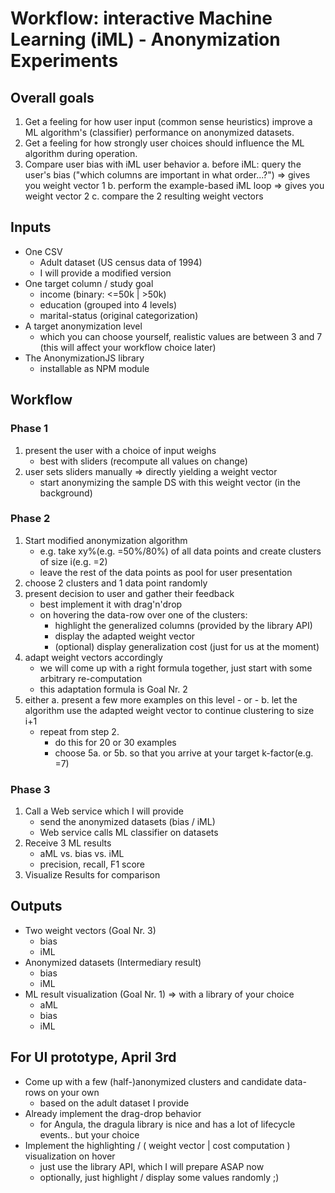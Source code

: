 # Workflow: interactive Machine Learning (iML) - Anonymization Experiments


## Overall goals

1. Get a feeling for how user input (common sense heuristics) improve a ML algorithm's (classifier) performance on anonymized datasets.
2. Get a feeling for how strongly user choices should influence the ML algorithm during operation.
3. Compare user bias with iML user behavior
    a. before iML: query the user's bias ("which columns are important in what order...?") => gives you weight vector 1
    b. perform the example-based iML loop => gives you weight vector 2
    c. compare the 2 resulting weight vectors


## Inputs

* One CSV
    - Adult dataset (US census data of 1994)
    - I will provide a modified version
* One target column / study goal
    - income (binary: <=50k | >50k)
    - education (grouped into 4 levels)
    - marital-status (original categorization)
* A target anonymization level
    - which you can choose yourself, realistic values are between 3 and 7 (this will affect your workflow choice later)
* The AnonymizationJS library
    - installable as NPM module


## Workflow

### Phase 1

1. present the user with a choice of input weighs
    - best with sliders (recompute all values on change)
2. user sets sliders manually => directly yielding a weight vector
    - start anonymizing the sample DS with this weight vector (in the background)

### Phase 2

1. Start modified anonymization algorithm
    - e.g. take xy%(e.g. =50%/80%) of all data points and create clusters of size i(e.g. =2)
    - leave the rest of the data points as pool for user presentation
2. choose 2 clusters and 1 data point randomly
3. present decision to user and gather their feedback
    - best implement it with drag'n'drop
    - on hovering the data-row over one of the clusters:
        + highlight the generalized columns (provided by the library API)
        + display the adapted weight vector
        + (optional) display generalization cost (just for us at the moment)
4. adapt weight vectors accordingly
    - we will come up with a right formula together, just start with some arbitrary re-computation
    - this adaptation formula is Goal Nr. 2
5. either
    a. present a few more examples on this level - or -
    b. let the algorithm use the adapted weight vector to continue clustering to size i+1
    - repeat from step 2. 
        + do this for 20 or 30 examples 
        + choose 5a. or 5b. so that you arrive at your target k-factor(e.g. =7)

### Phase 3

1. Call a Web service which I will provide
    - send the anonymized datasets (bias / iML)
    - Web service calls ML classifier on datasets
2. Receive 3 ML results
    - aML vs. bias vs. iML
    - precision, recall, F1 score
3. Visualize Results for comparison


## Outputs

* Two weight vectors (Goal Nr. 3)
    - bias
    - iML
* Anonymized datasets (Intermediary result)
    - bias
    - iML
* ML result visualization (Goal Nr. 1) => with a library of your choice
    - aML
    - bias
    - iML


## For UI prototype, April 3rd

* Come up with a few (half-)anonymized clusters and candidate data-rows on your own
    - based on the adult dataset I provide
* Already implement the drag-drop behavior
    - for Angula, the dragula library is nice and has a lot of lifecycle events.. but your choice
* Implement the highlighting / ( weight vector | cost computation ) visualization on hover
    - just use the library API, which I will prepare ASAP now
    - optionally, just highlight / display some values randomly ;)
